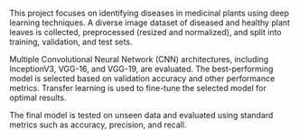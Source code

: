 This project focuses on identifying diseases in medicinal plants using deep learning techniques. A diverse image dataset of diseased and healthy plant leaves is collected, preprocessed (resized and normalized), and split into training, validation, and test sets.

Multiple Convolutional Neural Network (CNN) architectures, including InceptionV3, VGG-16, and VGG-19, are evaluated. The best-performing model is selected based on validation accuracy and other performance metrics. Transfer learning is used to fine-tune the selected model for optimal results.

The final model is tested on unseen data and evaluated using standard metrics such as accuracy, precision, and recall.
